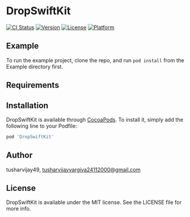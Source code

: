 # DropSwiftKit

[![CI Status](https://img.shields.io/travis/tusharvijay49/DropSwiftKit.svg?style=flat)](https://travis-ci.org/tusharvijay49/DropSwiftKit)
[![Version](https://img.shields.io/cocoapods/v/DropSwiftKit.svg?style=flat)](https://cocoapods.org/pods/DropSwiftKit)
[![License](https://img.shields.io/cocoapods/l/DropSwiftKit.svg?style=flat)](https://cocoapods.org/pods/DropSwiftKit)
[![Platform](https://img.shields.io/cocoapods/p/DropSwiftKit.svg?style=flat)](https://cocoapods.org/pods/DropSwiftKit)

## Example

To run the example project, clone the repo, and run `pod install` from the Example directory first.

## Requirements

## Installation

DropSwiftKit is available through [CocoaPods](https://cocoapods.org). To install
it, simply add the following line to your Podfile:

```ruby
pod 'DropSwiftKit'
```

## Author

tusharvijay49, tusharvijayvargiya24112000@gmail.com

## License

DropSwiftKit is available under the MIT license. See the LICENSE file for more info.
